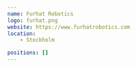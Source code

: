 ```yaml
---
name: Furhat Robotics
logo: furhat.png
website: https://www.furhatrobotics.com
location:
    - Stockholm

positions: []
---
```

